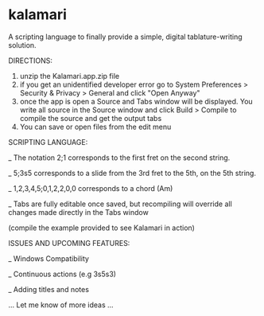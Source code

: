 # kalamari
A scripting language to finally provide a simple, digital tablature-writing solution.



  DIRECTIONS:
  
   1. unzip the Kalamari.app.zip file
   2. if you get an unidentified developer error go to System Preferences > Security & Privacy > General and click "Open Anyway"
   3. once the app is open a Source and Tabs window will be displayed. You write all source in the Source window and click Build > Compile to compile the source and get the output tabs
   4. You can save or open files from the edit menu
   
   
   
   SCRIPTING LANGUAGE:
   
   _ The notation 2;1 corresponds to the first fret on the second string.
   
   _ 5;3s5 corresponds to a slide from the 3rd fret to the 5th, on the 5th string.
   
   _ 1,2,3,4,5;0,1,2,2,0,0 corresponds to a chord (Am)
   
   _ Tabs are fully editable once saved, but recompiling will override all changes made directly in the Tabs window
   
   (compile the example provided to see Kalamari in action)
   
   
   
   ISSUES AND UPCOMING FEATURES:
   
   _ Windows Compatibility
   
   _ Continuous actions (e.g 3s5s3)
   
   _ Adding titles and notes
   
   ... Let me know of more ideas ...
   
